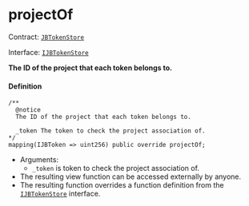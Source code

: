 # projectOf

Contract: [`JBTokenStore`](/docs/dev/v3/api/contracts/jbtokenstore/README.md)​‌

Interface: [`IJBTokenStore`](/docs/dev/v3/api/interfaces/ijbtokenstore.md)

**The ID of the project that each token belongs to.**

#### Definition

```
/**
  @notice
  The ID of the project that each token belongs to.

  _token The token to check the project association of.
*/
mapping(IJBToken => uint256) public override projectOf;
```

* Arguments:
  * `_token` is token to check the project association of.
* The resulting view function can be accessed externally by anyone.
* The resulting function overrides a function definition from the [`IJBTokenStore`](/docs/dev/v3/api/interfaces/ijbtokenstore.md) interface.

